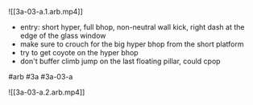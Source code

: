

![[3a-03-a.1.arb.mp4]]

* entry: short hyper, full bhop, non-neutral wall kick, right dash at the edge of the glass window
* make sure to crouch for the big hyper bhop from the short platform
* try to get coyote on the hyper bhop
* don't buffer climb jump on the last floating pillar, could cpop

#arb #3a #3a-03-a



![[3a-03-a.2.arb.mp4]]

